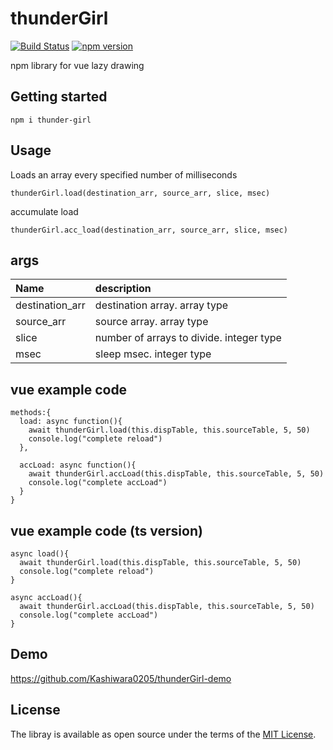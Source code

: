 # thunderGirl
[![Build Status](https://travis-ci.org/Kashiwara0205/thunderGirl.svg?branch=master)](https://travis-ci.org/Kashiwara0205/thunderGirl)
[![npm version](https://badge.fury.io/js/thunder-girl.svg)](https://badge.fury.io/js/thunder-girl)

npm library for vue lazy drawing

## Getting started

```
npm i thunder-girl
```

## Usage
Loads an array every specified number of milliseconds

```
thunderGirl.load(destination_arr, source_arr, slice, msec)
```
accumulate load
```
thunderGirl.acc_load(destination_arr, source_arr, slice, msec)
```

## args
|Name|description|
|:---|:---|
|destination_arr|destination array. array type|
|source_arr|source array. array type|
|slice|number of arrays to divide. integer type|
|msec|sleep msec. integer type|

## vue example code

```
methods:{
  load: async function(){
    await thunderGirl.load(this.dispTable, this.sourceTable, 5, 50)
    console.log("complete reload")
  },

  accLoad: async function(){
    await thunderGirl.accLoad(this.dispTable, this.sourceTable, 5, 50)
    console.log("complete accLoad")
  }
}
```

## vue example code (ts version)

```
async load(){
  await thunderGirl.load(this.dispTable, this.sourceTable, 5, 50)
  console.log("complete reload")
}

async accLoad(){
  await thunderGirl.accLoad(this.dispTable, this.sourceTable, 5, 50)
  console.log("complete accLoad")
}
```

## Demo
https://github.com/Kashiwara0205/thunderGirl-demo

## License
The libray is available as open source under the terms of the [MIT License](http://opensource.org/licenses/MIT).